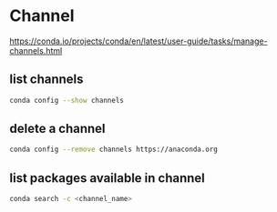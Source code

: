 # Channel
https://conda.io/projects/conda/en/latest/user-guide/tasks/manage-channels.html

## list channels
```sh
conda config --show channels
```

## delete a channel
```sh
conda config --remove channels https://anaconda.org
```

##  list packages available in channel
```sh
conda search -c <channel_name>
```
